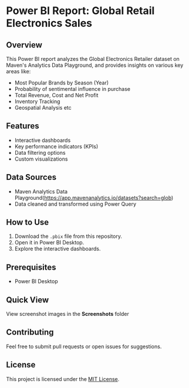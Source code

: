 # Power BI Report: Global Retail Electronics Sales

## Overview  
This Power BI report analyzes the Global Electronics Retailer dataset on Maven's Analytics Data Playground, and provides insights on various key areas like:
- Most Popular Brands by Season (Year)
- Probability of sentimental influence in purchase
- Total Revenue, Cost and Net Profit
- Inventory Tracking
- Geospatial Analysis etc

## Features  
- Interactive dashboards  
- Key performance indicators (KPIs)  
- Data filtering options  
- Custom visualizations  

## Data Sources  
- Maven Analytics Data Playground(https://app.mavenanalytics.io/datasets?search=glob)  
- Data cleaned and transformed using Power Query  

## How to Use  
1. Download the `.pbix` file from this repository.  
2. Open it in Power BI Desktop.  
3. Explore the interactive dashboards.  

## Prerequisites  
- Power BI Desktop 

## Quick View  
View screenshot images in the **Screenshots** folder 

## Contributing  
Feel free to submit pull requests or open issues for suggestions.  

## License  
This project is licensed under the [MIT License](LICENSE).
